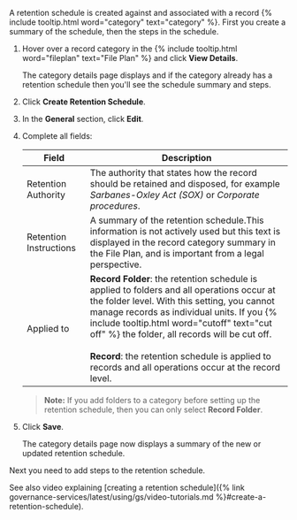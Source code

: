 A retention schedule is created against and associated with a record {% include tooltip.html word="category" text="category" %}. First you create a summary of the schedule, then the steps in the schedule.

1. Hover over a record category in the {% include tooltip.html word="fileplan" text="File Plan" %} and click **View Details**.

    The category details page displays and if the category already has a retention schedule then you'll see the schedule summary and steps.

2. Click **Create Retention Schedule**.

3. In the **General** section, click **Edit**.

4. Complete all fields:

    |Field|Description|
    |-----|-----------|
    |Retention Authority|The authority that states how the record should be retained and disposed, for example *Sarbanes-Oxley Act (SOX)* or *Corporate procedures*.|
    |Retention Instructions|A summary of the retention schedule.This information is not actively used but this text is displayed in the record category summary in the File Plan, and is important from a legal perspective.|
    |Applied to|**Record Folder**: the retention schedule is applied to folders and all operations occur at the folder level. With this setting, you cannot manage records as individual units. If you {% include tooltip.html word="cutoff" text="cut off" %} the folder, all records will be cut off. <br><br>**Record**: the retention schedule is applied to records and all operations occur at the record level.|

    >**Note:** If you add folders to a category before setting up the retention schedule, then you can only select **Record Folder**.

5. Click **Save**.

    The category details page now displays a summary of the new or updated retention schedule.

Next you need to add steps to the retention schedule.

See also video explaining [creating a retention schedule]({% link governance-services/latest/using/gs/video-tutorials.md %}#create-a-retention-schedule).